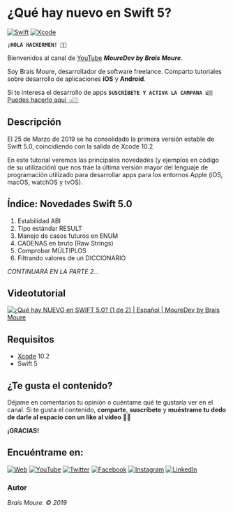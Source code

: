 # ¿Qué hay nuevo en Swift 5?
[![Swift](https://img.shields.io/badge/Swift-5-orange.svg?longCache=true&style=popout-square)]()
[![Xcode](https://img.shields.io/badge/Xcode-10.2-blue.svg?longCache=true&style=popout-square)]()

**`¡HOLA HACKERMEN! 👋🏼`**

Bienvenidos al canal de [YouTube](https://www.youtube.com/channel/UCxPD7bsocoAMq8Dj18kmGyQ) ***MoureDev by Brais Moure***. 

Soy Brais Moure, desarrollador de software freelance. Comparto tutoriales sobre desarrollo de aplicaciones **iOS** y **Android**.

Si te interesa el desarrollo de apps **`SUSCRÍBETE Y ACTIVA LA CAMPANA 👆🏼`** [Puedes hacerlo aquí 👈🏼](https://www.youtube.com/channel/UCxPD7bsocoAMq8Dj18kmGyQ?sub_confirmation=1)

## Descripción
El 25 de Marzo de 2019 se ha consolidado la primera versión estable de Swift 5.0, coincidiendo con la salida de Xcode 10.2.

En este tutorial veremos las principales novedades (y ejemplos en código de su utilización) que nos trae la última versión mayor del lenguaje de programación utilizado para desarrollar apps para los entornos Apple (iOS, macOS, watchOS y tvOS).

## Índice: Novedades Swift 5.0

1. Estabilidad ABI
2. Tipo estándar RESULT
3. Manejo de casos futuros en ENUM
4. CADENAS en bruto (Raw Strings)
5. Comprobar MÚLTIPLOS
6. Filtrando valores de un DICCIONARIO

*CONTINUARÁ EN LA PARTE 2...*

## Videotutorial
[![¿Qué hay NUEVO en SWIFT 5.0? (1 de 2) | Español | MoureDev by Brais Moure](https://img.youtube.com/vi/EUxAaqxBEBs/0.jpg)](https://www.youtube.com/watch?v=EUxAaqxBEBs)

## Requisitos
* [Xcode](https://developer.apple.com/xcode/) 10.2
* Swift 5


## ¿Te gusta el contenido?

Déjame en comentarios tu opinión o cuéntame qué te gustaría ver en el canal. 
Si te gusta el contenido, **comparte**, **suscríbete** y **muéstrame tu dedo de darle al espacio con un like al vídeo** 👍🏼

**¡GRACIAS!**

## Encuéntrame en:

[![Web](https://img.shields.io/badge/website-MoureDev.com-blue.svg?style=for-the-badge)](https://mouredev.com/)
[![YouTube](https://img.shields.io/badge/YouTube-MoureDev-red.svg?style=for-the-badge)](https://www.youtube.com/channel/UCxPD7bsocoAMq8Dj18kmGyQ)
[![Twitter](https://img.shields.io/badge/twitter-@MoureDev-blue.svg?style=for-the-badge)](https://twitter.com/MoureDev)
[![Facebook](https://img.shields.io/badge/Facebook-MoureDev-blue.svg?style=for-the-badge)](https://facebook.com/mouredev)
[![Instagram](https://img.shields.io/badge/Instagram-MoureDev-orange.svg?style=for-the-badge)](https://instagram.com/mouredev)
[![LinkedIn](https://img.shields.io/badge/LinkedIn-BraisMoure-blue.svg?style=for-the-badge)](https://www.linkedin.com/in/braismoure/)

### Autor
*Brais Moure. © 2019*
